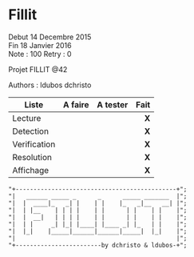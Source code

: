 # Fillit
Debut 14 Decembre 2015  
Fin 18 Janvier 2016  
Note : 100
Retry : 0  

Projet FILLIT @42

Authors : ldubos dchristo

Liste | A faire | A tester | Fait
------|:--------|:----------:|-----:
Lecture |          |     | **X**
Detection |        |     | **X**
Verification |     |     | **X**
Resolution |       |     | **X**
Affichage |        |     | **X**


	"+---------------------------------------------+";
	"|   ______ _____ _      _      _____ _______  |";
	"|  |  ____|_   _| |    | |    |_   _|__   __| |";
	"|  | |__    | | | |    | |      | |    | |    |";
	"|  |  __|   | | | |    | |      | |    | |    |";
	"|  | |     _| |_| |____| |____ _| |_   | |    |";
	"|  |_|    |_____|______|______|_____|  |_|    |";
	"|                                             |";
	"+------------------------by dchristo & ldubos-+";

